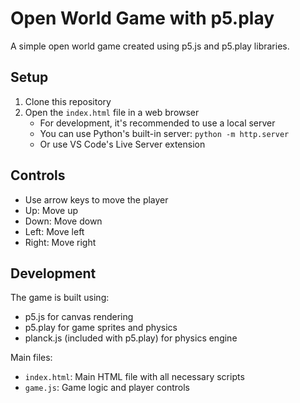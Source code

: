 # Open World Game with p5.play

A simple open world game created using p5.js and p5.play libraries.

## Setup

1. Clone this repository
2. Open the `index.html` file in a web browser
   - For development, it's recommended to use a local server
   - You can use Python's built-in server: `python -m http.server`
   - Or use VS Code's Live Server extension

## Controls

- Use arrow keys to move the player
- Up: Move up
- Down: Move down
- Left: Move left
- Right: Move right

## Development

The game is built using:
- p5.js for canvas rendering
- p5.play for game sprites and physics
- planck.js (included with p5.play) for physics engine

Main files:
- `index.html`: Main HTML file with all necessary scripts
- `game.js`: Game logic and player controls 